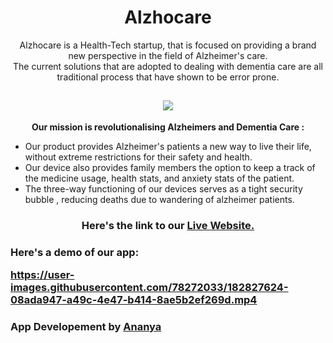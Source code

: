 <h1 align="center">Alzhocare</h1>


<p align="center">
Alzhocare is a Health-Tech startup, that is focused on providing a brand new perspective in the field of Alzheimer's care.
<br>The current solutions that are adopted to dealing with dementia care are all traditional process that have shown to be error prone.
</p>

<h2 align="center"> <img align="middle" src="https://user-images.githubusercontent.com/78272033/182821861-a77f2378-bfdc-42b6-83c7-cebe999f5b50.jpg" > </h2>

<p align="center">
  <strong>Our mission is revolutionalising Alzheimers and Dementia Care :</strong>

  <ul>
 <li>Our product provides Alzheimer's patients a new way to live their life, without extreme restrictions for their safety and health.</li>
  <li>Our device also provides family members the option to keep a track of the medicine usage, health stats, and anxiety stats of the patient.</li>
  <li>The three-way functioning of our devices serves as a tight security bubble , reducing deaths due to wandering of alzheimer patients.</li>
 
   </ul>
    </p>  
    
   <h3 align="center">Here's the link to our <a href="https://alzhocare-site.vercel.app/">Live Website.</a></h3>
  
<h3>Here's a demo of our app:
<p align="center">


https://user-images.githubusercontent.com/78272033/182827624-08ada947-a49c-4e47-b414-8ae5b2ef269d.mp4



 </p>
 
 <h3>App Developement by <a href="https://github.com/ananyachauhan">Ananya</a></h3>
   </h3> 
  
